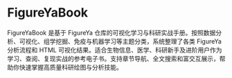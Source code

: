 # FigureYaBook
FigureYaBook 是基于 FigureYa 仓库的可视化学习与科研实战手册。按照数据分析、可视化、组学挖掘、免疫与机器学习等主题分类，系统整理了各类 FigureYa 分析流程和 HTML 可视化结果。适合生物信息、医学、科研新手及进阶用户作为学习、查阅、复现实战的参考电子书。支持章节导航、全文搜索和富交互展示，帮助你快速掌握高质量科研绘图与分析技能。
